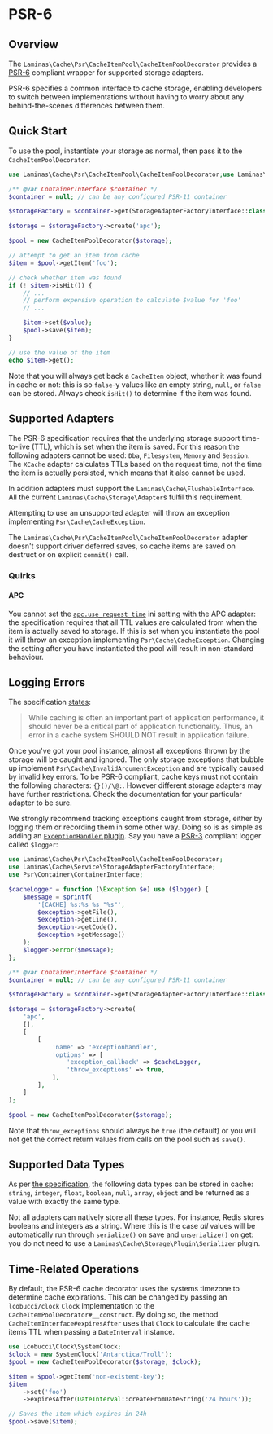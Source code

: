 # PSR-6

## Overview

The `Laminas\Cache\Psr\CacheItemPool\CacheItemPoolDecorator` provides a [PSR-6](https://www.php-fig.org/psr/psr-6/)
compliant wrapper for supported storage adapters.

PSR-6 specifies a common interface to cache storage, enabling developers to switch between implementations without
having to worry about any behind-the-scenes differences between them.

## Quick Start

To use the pool, instantiate your storage as normal, then pass it to the
`CacheItemPoolDecorator`.

```php
use Laminas\Cache\Psr\CacheItemPool\CacheItemPoolDecorator;use Laminas\Cache\Service\StorageAdapterFactoryInterface;use Psr\Container\ContainerInterface;

/** @var ContainerInterface $container */
$container = null; // can be any configured PSR-11 container

$storageFactory = $container->get(StorageAdapterFactoryInterface::class);

$storage = $storageFactory->create('apc');

$pool = new CacheItemPoolDecorator($storage);

// attempt to get an item from cache
$item = $pool->getItem('foo');

// check whether item was found
if (! $item->isHit()) {
    // ...
    // perform expensive operation to calculate $value for 'foo'
    // ...

    $item->set($value);
    $pool->save($item);
}

// use the value of the item
echo $item->get();
```

Note that you will always get back a `CacheItem` object, whether it was found in cache or not: this is so `false`-y
values like an empty string, `null`, or `false` can be stored. Always check `isHit()` to determine if the item was
found.

## Supported Adapters

The PSR-6 specification requires that the underlying storage support time-to-live (TTL), which is set when the
item is saved. For this reason the following adapters cannot be used: `Dba`, `Filesystem`, `Memory` and `Session`. The
`XCache` adapter calculates TTLs based on the request time, not the time the item is actually persisted, which means
that it also cannot be used.

In addition adapters must support the `Laminas\Cache\FlushableInterface`. All the current `Laminas\Cache\Storage\Adapter`s
fulfil this requirement.

Attempting to use an unsupported adapter will throw an exception implementing `Psr\Cache\CacheException`.

The `Laminas\Cache\Psr\CacheItemPool\CacheItemPoolDecorator` adapter doesn't support driver deferred saves, so cache items are saved
on destruct or on explicit `commit()` call.

### Quirks

#### APC

You cannot set the [`apc.use_request_time`](http://php.net/manual/en/apc.configuration.php#ini.apc.use-request-time)
ini setting with the APC adapter: the specification requires that all TTL values are calculated from when the item is
actually saved to storage. If this is set when you instantiate the pool it will throw an exception implementing
`Psr\Cache\CacheException`. Changing the setting after you have instantiated the pool will result in non-standard
behaviour.

## Logging Errors

The specification [states](https://github.com/php-fig/fig-standards/blob/master/accepted/PSR-6-cache.md#error-handling):

> While caching is often an important part of application performance, it should never be a critical part of application
> functionality. Thus, an error in a cache system SHOULD NOT result in application failure.

Once you've got your pool instance, almost all exceptions thrown by the storage will be caught and ignored. The only
storage exceptions that bubble up implement `Psr\Cache\InvalidArgumentException` and are typically caused by invalid
key errors. To be PSR-6 compliant, cache keys must not contain the following characters: `{}()/\@:`. However different
storage adapters may have further restrictions. Check the documentation for your particular adapter to be sure.

We strongly recommend tracking exceptions caught from storage, either by logging them or recording them in some other
way. Doing so is as simple as adding an [`ExceptionHandler` plugin](storage/plugin.md#the-exceptionhandler-plugin). Say you have a
[PSR-3](https://github.com/php-fig/fig-standards/blob/master/accepted/PSR-3-logger-interface.md) compliant logger
called `$logger`:

```php
use Laminas\Cache\Psr\CacheItemPool\CacheItemPoolDecorator;
use Laminas\Cache\Service\StorageAdapterFactoryInterface;
use Psr\Container\ContainerInterface;

$cacheLogger = function (\Exception $e) use ($logger) {
    $message = sprintf(
        '[CACHE] %s:%s %s "%s"',
        $exception->getFile(),
        $exception->getLine(),
        $exception->getCode(),
        $exception->getMessage()
    );
    $logger->error($message);
};

/** @var ContainerInterface $container */
$container = null; // can be any configured PSR-11 container

$storageFactory = $container->get(StorageAdapterFactoryInterface::class);              

$storage = $storageFactory->create(
    'apc', 
    [], 
    [
        [
            'name' => 'exceptionhandler',
            'options' => [
                'exception_callback' => $cacheLogger,
                'throw_exceptions' => true,
            ],
        ],
    ]
);

$pool = new CacheItemPoolDecorator($storage);
```

Note that `throw_exceptions` should always be `true` (the default) or you will not get the correct return values from
calls on the pool such as `save()`.

## Supported Data Types

As per [the specification](https://github.com/php-fig/fig-standards/blob/master/accepted/PSR-6-cache.md#data), the
following data types can be stored in cache: `string`, `integer`, `float`, `boolean`, `null`, `array`, `object` and be
returned as a value with exactly the same type.

Not all adapters can natively store all these types. For instance, Redis stores booleans and integers as a string. Where
this is the case *all* values will be automatically run through `serialize()` on save and `unserialize()` on get: you
do not need to use a `Laminas\Cache\Storage\Plugin\Serializer` plugin.

## Time-Related Operations

By default, the PSR-6 cache decorator uses the systems timezone to determine cache expirations. This can be changed by 
passing an `lcobucci/clock` `Clock` implementation to the `CacheItemPoolDecorator#__construct`.
By doing so, the method `CacheItemInterface#expiresAfter` uses that `Clock` to calculate the cache items TTL when passing 
a `DateInterval` instance.

```php
use Lcobucci\Clock\SystemClock;
$clock = new SystemClock('Antarctica/Troll');
$pool = new CacheItemPoolDecorator($storage, $clock);

$item = $pool->getItem('non-existent-key');
$item
    ->set('foo')
    ->expiresAfter(DateInterval::createFromDateString('24 hours'));

// Saves the item which expires in 24h
$pool->save($item);
```
